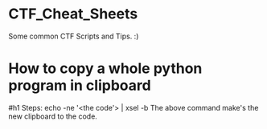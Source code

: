 # CTF_Cheat_Sheets
Some common CTF Scripts and Tips. :)
# How to copy a whole python program in clipboard
#h1 Steps:
echo -ne '<the code'> | xsel -b
The above command make's the new clipboard to the code.
